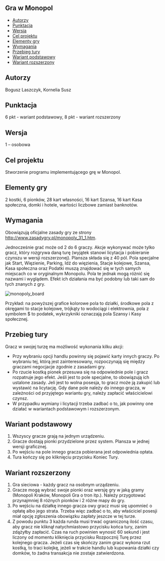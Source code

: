 ## Gra w Monopol
* [Autorzy](#autorzy)
* [Punktacja](#punktacja)
* [Wersja](#wersja)
* [Cel projektu](#celprojektu)
* [Elementy gry](#elementygry)
* [Wymagania](#wymagania)
* [Przebieg tury](#przebiegtury)
* [Wariant podstawowy](#wariantpodstawowy)
* [Wariant rozszerzony](#wariantrozszerzony)

## Autorzy
Bogusz Laszczyk, Kornelia Susz

## Punktacja
6 pkt - wariant podstawowy, 8 pkt - wariant rozszerzony

## Wersja
1 – osobowa
	
## Cel projektu
Stworzenie programu implementującego grę w Monopol.
	
## Elementy gry
2 kostki, 6 pionków, 28 kart własności, 16 kart Szansa, 16 kart Kasa społeczna, domki i hotele, wartości liczbowe zamiast banknotów.

## Wymagania
Obowiązują oficjalne zasady gry ze strony http://www.zasadygry.pl/monopoly_31_1.htm.

Jednocześnie grać może od 2 do 6 graczy. Akcje wykonywać może tylko gracz, który rozgrywa daną turę (wyjątek stanowi licytacja i pobieranie czynszu w wersji rozszerzonej). Plansza składa się z 40 pól. Pola specjalne jak Start, Więzienie, Parking, Idź do więzienia, Stacje kolejowe, Szansa, Kasa społeczna oraz Podatki muszą znajdować się w tych samych miejscach co w oryginalnym Monopolu. Pola te jednak mogą różnić się nazwami i wyglądem. Efekt ich działania ma być podobny lub taki sam do tych znanych z gry.

![monopoly_board](https://www.kurnik.pl/netopol/img/m.gif)


Przykład: na powyższej grafice kolorowe pola to działki, środkowe pola z okręgami to stacje kolejowe, trójkąty to wodociągi i elektrownia, pola z symbolem $ to podatek, wykrzykniki oznaczają pola Szansy i Kasy społecznej.

## Przebieg tury
Gracz w swojej turzę ma możliwość wykonania kilku akcji:
- Przy wybraniu opcji handlu powinny się pojawić karty innych graczy. Po wybraniu tej, którą jest zainteresowany, rozpoczynają się między graczami negocjacje zgodnie z zasadami gry. 
- Po rzucie kostką pionek przesuwa się na odpowiednie pole i gracz rozpatruje jego efekt. Jeśli jest to pole specjalne, to obowiązują ich ustalone zasady. Jeli jest to wolna posesja, to gracz może ją zakupić lub wystawić na licytację. Gdy dane pole należy do innego gracza, w zależności od przyjętego wariantu gry, należy zapłacić właścicielowi czynsz.
- W przypadku wymiany i licytacji trzeba zadbać o to, jak powinny one działać w wariantach podstawowym i rozszerzonym.

## Wariant podstawowy
1. Wszyscy gracze grają na jednym urządzeniu.
2. Gracze dostają pionki przydzielone przez system. Plansza w jednej wersji graficznej.
3. Po wejściu na pole innego gracza pobierana jest odpowiednia opłata. 
4. Tura kończy się po kliknięciu przycisku Koniec Tury.


## Wariant rozszerzony
1. Gra sieciowa - każdy gracz na osobnym urządzeniu.
2. Gracze mogą wybrać swoje pionki oraz wersję gry w jaką gramy (Monopoli Kraków, Monopoli Gra o tron itp.). Należy przygotować przynajmniej 8 różnych pionków i 2 różne mapy do gry.
3. Po wejściu na działkę innego gracza owy gracz musi się upomnieć o opłatę albo jego strata. Trzeba więc zadbać o to, aby właściciel posesji miał opcję zgłoszenia obowiązku zapłaty jeszcze w tej turze.
4. Z powodu punktu 3 każda runda musi trwać ograniczoną ilość czasu, aby gracz nie kliknął natychmiastowo przycisku końca tury, zanim zdążyłby zapłacić. Czas na ruch powinien wynosić 60 sekund i jest liczony od momentu kliknięcia przycisku Rozpocznij Turę przez kolejnego gracza. Jeżeli czas się skończy zanim gracz wykona rzut kostką, to traci kolejkę, jeżeli w trakcie handlu lub kupowania działki czy domków, to żadna transakcja nie zostaje zatwierdzona.

